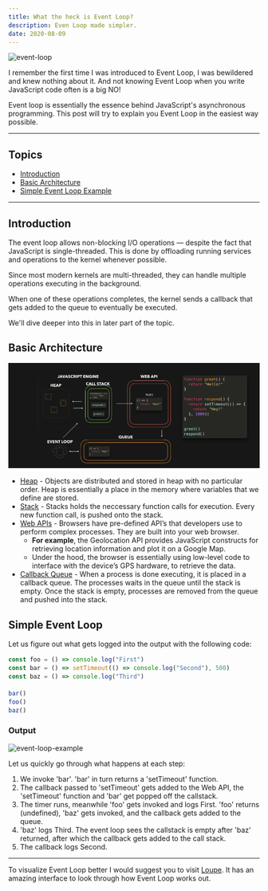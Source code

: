 ```yaml
---
title: What the heck is Event Loop?
description: Even Loop made simpler.
date: 2020-08-09
---
```


![event-loop](https://res.cloudinary.com/practicaldev/image/fetch/s--44yasyNX--/c_limit%2Cf_auto%2Cfl_progressive%2Cq_66%2Cw_880/https://devtolydiahallie.s3-us-west-1.amazonaws.com/gid1.6.gif)

I remember the first time I was introduced to Event Loop, I was bewildered and knew nothing about it. And not knowing Event Loop when you write JavaScript code often is a big NO!

Event loop is essentially the essence behind JavaScript's asynchronous programming. This post will try to explain you Event Loop in the easiest way possible.

---

## Topics

- <a href="#introduction">Introduction</a>
- <a href="#architecture">Basic Architecture</a>
- <a href="#example">Simple Event Loop Example</a>

---

## <div id="introduction">Introduction</div>

The event loop allows non-blocking I/O operations — despite the fact that JavaScript is single-threaded. This is done by offloading running services and operations to the kernel whenever possible.

Since most modern kernels are multi-threaded, they can handle multiple operations executing in the background.

When one of these operations completes, the kernel sends a callback that gets added to the queue to eventually be executed.

We'll dive deeper into this in later part of the topic.

## <div id="architecture">Basic Architecture</div>

![arch](./assets/event-loop.png)

- <ins class="sub-ins-2">Heap</ins> - Objects are distributed and stored in heap with no particular order. Heap is essentially a place in the memory where variables that we define are stored.
- <ins class="sub-ins-2">Stack</ins> - Stacks holds the neccessary function calls for execution. Every new function call, is pushed onto the stack.
- <ins class="sub-ins-2">Web APIs</ins> - Browsers have pre-defined API’s that developers use to perform complex processes. They are built into your web browser.
  - **For example**, the Geolocation API provides JavaScript constructs for retrieving location information and plot it on a Google Map.
  - Under the hood, the browser is essentially using low-level code to interface with the device’s GPS hardware, to retrieve the data.
- <ins class="sub-ins-2">Callback Queue</ins> - When a process is done executing, it is placed in a callback queue. The processes waits in the queue until the stack is empty. Once the stack is empty, processes are removed from the queue and pushed into the stack.

## <div id="example">Simple Event Loop</div>

Let us figure out what gets logged into the output with the following code:

```javascript
const foo = () => console.log("First")
const bar = () => setTimeout(() => console.log("Second"), 500)
const baz = () => console.log("Third")

bar()
foo()
baz()
```

### Output

![event-loop-example](https://res.cloudinary.com/practicaldev/image/fetch/s--BLtCLQcd--/c_limit%2Cf_auto%2Cfl_progressive%2Cq_66%2Cw_880/https://devtolydiahallie.s3-us-west-1.amazonaws.com/gif14.1.gif)

Let us quickly go through what happens at each step:

1. We invoke 'bar'. 'bar' in turn returns a 'setTimeout' function.
2. The callback passed to 'setTimeout' gets added to the Web API, the 'setTimeout' function and 'bar' get popped off the callstack.
3. The timer runs, meanwhile 'foo' gets invoked and logs First. 'foo' returns (undefined), 'baz' gets invoked, and the callback gets added to the queue.
4. 'baz' logs Third. The event loop sees the callstack is empty after 'baz' returned, after which the callback gets added to the call stack.
5. The callback logs Second.

---

To visualize Event Loop better I would suggest you to visit [Loupe](http://latentflip.com/loupe/?code=JC5vbignYnV0dG9uJywgJ2NsaWNrJywgZnVuY3Rpb24gb25DbGljaygpIHsKICAgIHNldFRpbWVvdXQoZnVuY3Rpb24gdGltZXIoKSB7CiAgICAgICAgY29uc29sZS5sb2coJ1lvdSBjbGlja2VkIHRoZSBidXR0b24hJyk7ICAgIAogICAgfSwgMjAwMCk7Cn0pOwoKY29uc29sZS5sb2coIkhpISIpOwoKc2V0VGltZW91dChmdW5jdGlvbiB0aW1lb3V0KCkgewogICAgY29uc29sZS5sb2coIkNsaWNrIHRoZSBidXR0b24hIik7Cn0sIDUwMDApOwoKY29uc29sZS5sb2coIldlbGNvbWUgdG8gbG91cGUuIik7!!!PGJ1dHRvbj5DbGljayBtZSE8L2J1dHRvbj4%3D). It has an amazing interface to look through how Event Loop works out.
